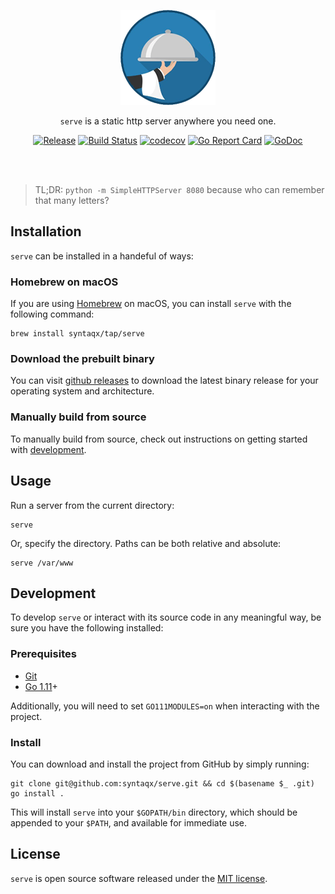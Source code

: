 <div align="center">

![img](assets/logo.png)

`serve` is a static http server anywhere you need one.

[homebrew]: https://brew.sh/
[git]:      https://git-scm.com/
[golang]:   https://golang.org/
[releases]: https://github.com/syntaqx/serve/releases

[![Release](https://img.shields.io/github/release/syntaqx/serve.svg)][releases]
[![Build Status](https://travis-ci.org/syntaqx/serve.svg?branch=master)](https://travis-ci.org/syntaqx/serve)
[![codecov](https://codecov.io/gh/syntaqx/serve/branch/master/graph/badge.svg)](https://codecov.io/gh/syntaqx/serve)
[![Go Report Card](https://goreportcard.com/badge/github.com/syntaqx/serve)](https://goreportcard.com/report/github.com/syntaqx/serve)
[![GoDoc](https://godoc.org/github.com/syntaqx/serve?status.svg)](https://godoc.org/github.com/syntaqx/serve)

<br><br>

</div>

> TL;DR: `python -m SimpleHTTPServer 8080` because who can remember that many
> letters?

## Installation

`serve` can be installed in a handeful of ways:

### Homebrew on macOS

If you are using [Homebrew][] on macOS, you can install `serve` with the
following command:

```
brew install syntaqx/tap/serve
```

### Download the prebuilt binary

You can visit [github releases][releases] to download the latest binary release
for your operating system and architecture.

### Manually build from source

To manually build from source, check out instructions on getting started with
[development](#development).

## Usage

Run a server from the current directory:

```
serve
```

Or, specify the directory. Paths can be both relative and absolute:

```
serve /var/www
```

## Development

To develop `serve` or interact with its source code in any meaningful way, be
sure you have the following installed:

### Prerequisites

- [Git][git]
- [Go 1.11][golang]+

Additionally, you will need to set `GO111MODULES=on` when interacting with the
project.

### Install

You can download and install the project from GitHub by simply running:

```
git clone git@github.com:syntaqx/serve.git && cd $(basename $_ .git)
go install .
```

This will install `serve` into your `$GOPATH/bin` directory, which should be
appended to your `$PATH`, and available for immediate use.

## License

[MIT]: https://opensource.org/licenses/MIT

`serve` is open source software released under the [MIT license][MIT].
